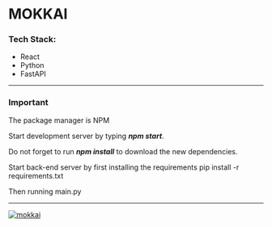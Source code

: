 <h1><strong>MOKKAI</strong></h1>
<h3>Tech Stack:</h3>
<ul>
<li>React</li>
<li>Python</li>
<li>FastAPI</li>
</ul>
<hr/>
<h3>Important</h3>
<p>The package manager is NPM </p>
<p>Start development server by typing <strong><em>npm start</em></strong>.</p>
<p>Do not forget to run <strong><em>npm install</em></strong> to download the new dependencies.</p>
<p>Start back-end server by first installing the requirements pip install -r requirements.txt</p>
<p>Then running main.py</p>
<hr/>
<a href="https://ibb.co/zrnK0tW"><img src="https://i.ibb.co/ZVLykbR/mokkai.png" alt="mokkai" border="0"></a>

